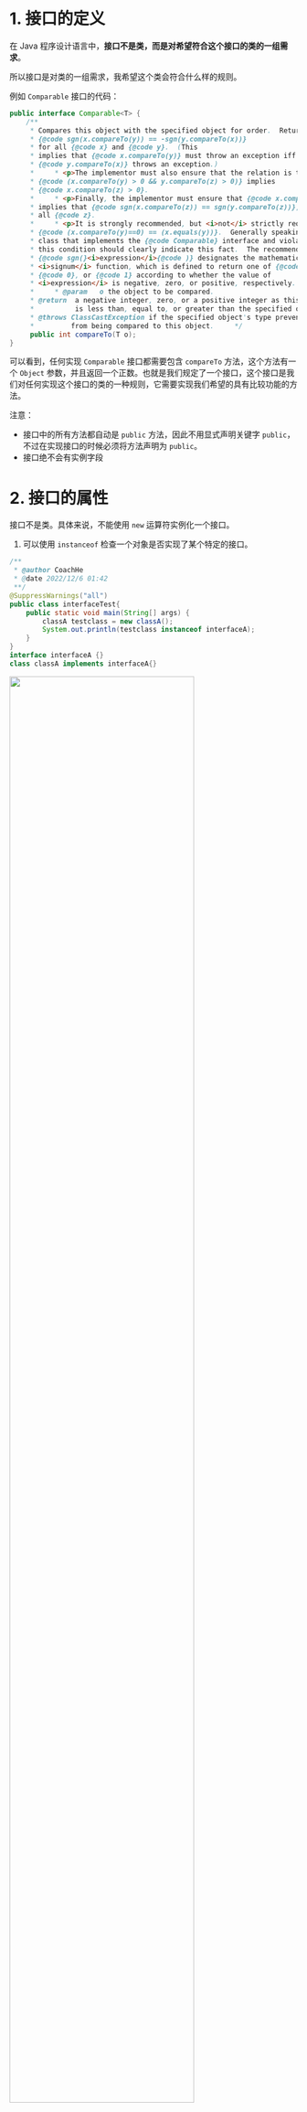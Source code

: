 # 1. 接口的定义

在 Java 程序设计语言中，**接口不是类，而是对希望符合这个接口的类的一组需求**。

所以接口是对类的一组需求，我希望这个类会符合什么样的规则。

例如 `Comparable` 接口的代码：

```java
public interface Comparable<T> {  
    /**  
     * Compares this object with the specified object for order.  Returns a     * negative integer, zero, or a positive integer as this object is less     * than, equal to, or greater than the specified object.     *     * <p>The implementor must ensure  
     * {@code sgn(x.compareTo(y)) == -sgn(y.compareTo(x))}  
     * for all {@code x} and {@code y}.  (This  
     * implies that {@code x.compareTo(y)} must throw an exception iff  
     * {@code y.compareTo(x)} throws an exception.)  
     *     * <p>The implementor must also ensure that the relation is transitive:  
     * {@code (x.compareTo(y) > 0 && y.compareTo(z) > 0)} implies  
     * {@code x.compareTo(z) > 0}.  
     *     * <p>Finally, the implementor must ensure that {@code x.compareTo(y)==0}  
     * implies that {@code sgn(x.compareTo(z)) == sgn(y.compareTo(z))}, for  
     * all {@code z}.  
     *     * <p>It is strongly recommended, but <i>not</i> strictly required that  
     * {@code (x.compareTo(y)==0) == (x.equals(y))}.  Generally speaking, any  
     * class that implements the {@code Comparable} interface and violates  
     * this condition should clearly indicate this fact.  The recommended     * language is "Note: this class has a natural ordering that is     * inconsistent with equals."     *     * <p>In the foregoing description, the notation  
     * {@code sgn(}<i>expression</i>{@code )} designates the mathematical  
     * <i>signum</i> function, which is defined to return one of {@code -1},  
     * {@code 0}, or {@code 1} according to whether the value of  
     * <i>expression</i> is negative, zero, or positive, respectively.  
     *     * @param   o the object to be compared.  
     * @return  a negative integer, zero, or a positive integer as this object  
     *          is less than, equal to, or greater than the specified object.     *     * @throws NullPointerException if the specified object is null  
     * @throws ClassCastException if the specified object's type prevents it  
     *         from being compared to this object.     */    
     public int compareTo(T o);  
}
```

可以看到，任何实现 `Comparable` 接口都需要包含 `compareTo` 方法，这个方法有一个 `Object` 参数，并且返回一个正数。也就是我们规定了一个接口，这个接口是我们对任何实现这个接口的类的一种规则，它需要实现我们希望的具有比较功能的方法。

注意：
- 接口中的所有方法都自动是 `public` 方法，因此不用显式声明关键字 `public`，不过在实现接口的时候必须将方法声明为 `public`。
- 接口绝不会有实例字段


# 2. 接口的属性

接口不是类。具体来说，不能使用 `new` 运算符实例化一个接口。

1. 可以使用 `instanceof` 检查一个对象是否实现了某个特定的接口。

```java
/**  
 * @author CoachHe  
 * @date 2022/12/6 01:42  
 **/
@SuppressWarnings("all")  
public class interfaceTest{  
    public static void main(String[] args) {  
        classA testclass = new classA();  
        System.out.println(testclass instanceof interfaceA);  
    }  
}  
interface interfaceA {}  
class classA implements interfaceA{}
```

<img src=" https://coachhe-1305181419.cos.ap-guangzhou.myqcloud.com/%E7%A8%8B%E5%BA%8F%E5%91%98/%E5%B7%A5%E5%85%B7/git/20221207003606.png" width = "80%" />

可以看到，`classA` 实现了 `interfaceA()` 这个接口，那么其对象 `testclass instanceof interfaceA` 时判断结果为 `true` 。

2. 与接口中的方法都自动被设置为 `public` 一样，接口中的字段总是 `public static final`。

```java
/**  
 * @author CoachHe  
 * @date 2022/12/6 01:42  
 **/
@SuppressWarnings("all")  
public class interfaceTest{  
    public static void main(String[] args) {  
        classB testclassB = new classB();  
        System.out.println(testclassB.intA);  
    }  
}  
interface interfaceA {  
    String intA = "string of interface A";  
}  
interface interfaceB extends interfaceA{}  
class classB implements interfaceB{}
```

可以看到，`classB` 实现了 `interfaceB()` 这个接口，并且 `interfaceB` 继承了 `interfaceA`，并且在 `interfaceA()` 中定义了 `intA` 这个字符串，可以看到，`classB` 的对象也自动拥用了 `interfaceA` 的字符串。

<img src=" https://coachhe-1305181419.cos.ap-guangzhou.myqcloud.com/%E7%A8%8B%E5%BA%8F%E5%91%98/%E5%B7%A5%E5%85%B7/git/20221207004711.png" width = "80%" />

# 3. 接口与抽象类

## 使用抽象类的问题

使用抽象类表示通用属性存在一个严重的问题。每个类只能扩展一个类。

# 4. 静态和私有方法

目前为止，通常的做法是将静态方法放在伴随类中。在标准库里会看到承兑出现的接口和实用工具类。例如 `Path` 和 `Paths`。

这里看下 `get()` 的源码和具体使用：

```java
public final class Paths {
	public static Path get(String first, String... more) {  
	    return FileSystems.getDefault().getPath(first, more);  
	}
}

// 具体使用
Path pathA = Paths.get("");
```

可以看到，在这里 `Paths` 实用工具类的静态方法 `get()` 会生成一个 `Path` 类型的对象 `pathA`。这是之前常用的做法。

静态方法的出现解决了这个问题，在接口中内置静态方法可以直接在接口中获取对应的内置类。

在 java 11 中，`Path` 接口提供了等价的方法：

```java
public interface Path {
	public static Path of (URI uri) {...}
}
```

这样一来，`Paths` 类就不是必须的了。

我们来看一个接口，是 `Flink` 中的水位线生成策略接口 `WatermarkStrategy`，我们只看其中的静态方法：

```java
@Public  
public interface WatermarkStrategy<T> extends TimestampAssignerSupplier<T>, WatermarkGeneratorSupplier<T> {  

    static <T> WatermarkStrategy<T> forMonotonousTimestamps() {  
        return (ctx) -> {  
            return new AscendingTimestampsWatermarks();  
        };  
    }  
  
    static <T> WatermarkStrategy<T> forBoundedOutOfOrderness(Duration maxOutOfOrderness) {  
        return (ctx) -> {  
            return new BoundedOutOfOrdernessWatermarks(maxOutOfOrderness);  
        };  
    }  
  
    static <T> WatermarkStrategy<T> forGenerator(WatermarkGeneratorSupplier<T> generatorSupplier) {  
        return generatorSupplier::createWatermarkGenerator;  
    }  
  
    static <T> WatermarkStrategy<T> noWatermarks() {  
        return (ctx) -> {  
            return new NoWatermarksGenerator();  
        };  
    }  
}
```

可以看到，在该接口中提供了 4 个静态方法，这四个静态方法分别能生成对应的水位线生成策略。相当于是 `flink` 内置了 4 个方法，用来生成对应的水位线生成策略。这四个方法的作用只是返回 `Flink` 预先写好的对应实现了 ` WatermarkStrategy ` 接口的相应功能类。这样也就不用预制水位线生成策略的工具类来专门生成具有某些功能的类了。


# 5. 默认方法

可以为接口方法提供一个默认实现。必须用 `default` 修饰符号标记这样一个方法。

继承接口的方法可以不重写默认方法，会自动调用接口的方法。

例如我们还是看 `flink` 中提供的 `WatermarkStrategy` 接口，里面有四个默认方法，继承该接口的方法可以直接调用这四个方法而不用重写。

```java
@Public  
public interface WatermarkStrategy<T> extends TimestampAssignerSupplier<T>, WatermarkGeneratorSupplier<T> {  
    default TimestampAssigner<T> createTimestampAssigner(TimestampAssignerSupplier.Context context) {  
        return new RecordTimestampAssigner();  
    }  
  
    default WatermarkStrategy<T> withTimestampAssigner(TimestampAssignerSupplier<T> timestampAssigner) {  
        Preconditions.checkNotNull(timestampAssigner, "timestampAssigner");  
        return new WatermarkStrategyWithTimestampAssigner(this, timestampAssigner);  
    }  
  
    default WatermarkStrategy<T> withTimestampAssigner(SerializableTimestampAssigner<T> timestampAssigner) {  
        Preconditions.checkNotNull(timestampAssigner, "timestampAssigner");  
        return new WatermarkStrategyWithTimestampAssigner(this, TimestampAssignerSupplier.of(timestampAssigner));  
    }  
  
    default WatermarkStrategy<T> withIdleness(Duration idleTimeout) {  
        Preconditions.checkNotNull(idleTimeout, "idleTimeout");  
        Preconditions.checkArgument(!idleTimeout.isZero() && !idleTimeout.isNegative(), "idleTimeout must be greater than zero");  
        return new WatermarkStrategyWithIdleness(this, idleTimeout);  
    }
```

默认方法的一个重要作用的“接口演化”。

比如我这里实现了一个类 `Bag`，这个类实现了 `InterfaceA` 接口

```java
class Bag implements InterfaceA {}  
interface InterfaceA {}
```

那么如果后面的变动导致我需要给 `InterfaceA` 新增一个方法，但是又不想影响之前的类，那么我们可以用默认方法来实现这个功能。

```java
class Bag implements InterfaceA {  
}  
interface InterfaceA {  
    default void sayHi(){  
        System.out.println("Hi, I am interface A");  
    }  
}
```

可以看到，这样我新增了一个 `sayHi()` 方法，并且不需要对原来的 `Bag` 类做变动，当我调用 `Bag` 类的对象时，还是可以使用这个方法：

<img src=" https://coachhe-1305181419.cos.ap-guangzhou.myqcloud.com/Redis/20221207141234.png" width = "90%" />

可以看到，打印出了 `sayHi()` 方法中的内容。

# 7. 接口和回调

回调 (`callback`) 是一种常见的程序设计模式。在这种模式中，可以指定某个特定事件发生时应该采取的动作

例如，我们在构造定时器时，需要告诉定时器需要定时做什么。在很多程序设计语言中，可以提供一个函数名，定时器会定期调用这个函数。但是 `Java` 标准库中的类采用的是面向对象的方式，可以**向定时器传入某个类的对象**，然后定时器调用这个对象的方法。由于对象可以携带一些附加的信息。所以传递一个对象比传递一个函数要灵活的多。

```java
/**  
 * @author CoachHe  
 * @date 2022/12/8 01:28  
 **/
 public class TimeTest {  
  
    public static void main(String[] args) throws InterruptedException {  
        System.out.println("Begin");  
        TimePrinter listener = new TimePrinter();  
        Timer t = new Timer(1000, listener);  
        t.start();  
  
        // keep program running until the user select "OK"  
        JOptionPane.showMessageDialog(null, "Quit program?");  
        System.exit(0);  
    }  
}  
  
class TimePrinter implements ActionListener {  
    @Override  
    public void actionPerformed(ActionEvent e) {  
        System.out.println("At the tone, the time is "  
                + Instant.ofEpochMilli(e.getWhen()));  
        Toolkit.getDefaultToolkit().beep();  
    }  
}
```

在这里，我们有